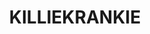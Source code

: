 ---
lastmod: '2025-04-06T06:05:20+00:00'
latitude: -30.55291965
layout: suburb
longitude: 152.526823
postcode: '2449'
state: NSW
title: KILLIEKRANKIE
url: /nsw/killiekrankie/
---